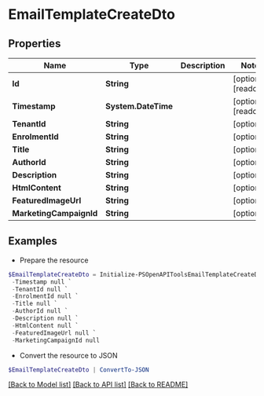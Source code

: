 # EmailTemplateCreateDto
## Properties

Name | Type | Description | Notes
------------ | ------------- | ------------- | -------------
**Id** | **String** |  | [optional] [readonly] 
**Timestamp** | **System.DateTime** |  | [optional] [readonly] 
**TenantId** | **String** |  | [optional] 
**EnrolmentId** | **String** |  | [optional] 
**Title** | **String** |  | [optional] 
**AuthorId** | **String** |  | [optional] 
**Description** | **String** |  | [optional] 
**HtmlContent** | **String** |  | [optional] 
**FeaturedImageUrl** | **String** |  | [optional] 
**MarketingCampaignId** | **String** |  | [optional] 

## Examples

- Prepare the resource
```powershell
$EmailTemplateCreateDto = Initialize-PSOpenAPIToolsEmailTemplateCreateDto  -Id null `
 -Timestamp null `
 -TenantId null `
 -EnrolmentId null `
 -Title null `
 -AuthorId null `
 -Description null `
 -HtmlContent null `
 -FeaturedImageUrl null `
 -MarketingCampaignId null
```

- Convert the resource to JSON
```powershell
$EmailTemplateCreateDto | ConvertTo-JSON
```

[[Back to Model list]](../README.md#documentation-for-models) [[Back to API list]](../README.md#documentation-for-api-endpoints) [[Back to README]](../README.md)

